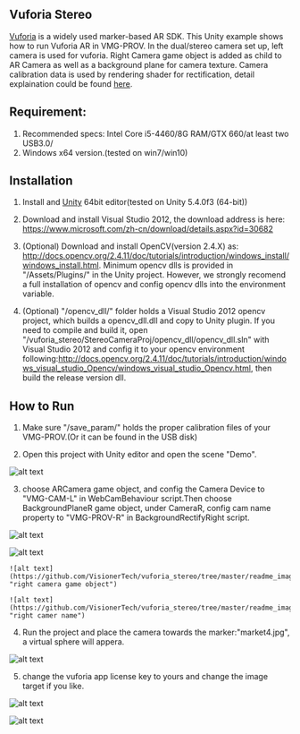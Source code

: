 
## Vuforia Stereo


[Vuforia](https://www.vuforia.com/) is a widely used marker-based AR SDK. This Unity example shows how to run Vuforia AR in VMG-PROV. In the dual/stereo camera set up, left camera is used for vuforia. Right Camera game object is added as child to AR Camera as well as a background plane for camera texture. Camera calibration data is used by rendering shader for rectification, detail explaination could be found [here](https://github.com/flankechen/vuforia_stereo_rectify).

## Requirement:

1.  Recommended specs: Intel Core i5-4460/8G RAM/GTX 660/at least two USB3.0/
2.  Windows x64 version.(tested on win7/win10)

## Installation

1.  Install and [Unity](https://unity3d.com/) 64bit editor(tested on Unity 5.4.0f3 (64-bit))

2.  Download and install Visual Studio 2012, the download address is here: https://www.microsoft.com/zh-cn/download/details.aspx?id=30682

3.  (Optional) Download and install OpenCV(version 2.4.X) as: http://docs.opencv.org/2.4.11/doc/tutorials/introduction/windows_install/windows_install.html. Minimum opencv dlls is provided in "/Assets/Plugins/" in the Unity project. However, we strongly recomend a full installation of opencv and config opencv dlls into the environment variable.

4.  (Optional) "/opencv_dll/" folder holds a Visual Studio 2012 opencv project, which builds a opencv_dll.dll and copy to Unity plugin. If you need to compile and build it, open "/vuforia_stereo/StereoCameraProj/opencv_dll/opencv_dll.sln" with Visual Studio 2012 and config it to your opencv environment following:http://docs.opencv.org/2.4.11/doc/tutorials/introduction/windows_visual_studio_Opencv/windows_visual_studio_Opencv.html, then build the release version dll.

## How to Run

1.  Make sure "/save_param/" holds the proper calibration files of your VMG-PROV.(Or it can be found in the USB disk)

2.  Open this project with Unity editor and open the scene "Demo".

 ![alt text](https://github.com/VisionerTech/vuforia_stereo/tree/master/readme_image/snipaste_20170315_105811.png "demo scene")


3.  choose ARCamera game object, and config the Camera Device to "VMG-CAM-L" in WebCamBehaviour script.Then choose BackgroundPlaneR game object, under CameraR, config cam name property to "VMG-PROV-R" in BackgroundRectifyRight script.

 ![alt text](https://github.com/VisionerTech/vuforia_stereo/tree/master/readme_image/snipaste_20170315_110557.png "AR camera")

  ![alt text](https://github.com/VisionerTech/vuforia_stereo/tree/master/readme_image/snipaste_20170315_110630.png "left camera name")

    ![alt text](https://github.com/VisionerTech/vuforia_stereo/tree/master/readme_image/snipaste_20170315_110730.png "right camera game object")

    ![alt text](https://github.com/VisionerTech/vuforia_stereo/tree/master/readme_image/snipaste_20170315_110753.png "right camer name")



4.  Run the project and place the camera towards the marker:"market4.jpg", a virtual sphere will appera.

![alt text](https://github.com/VisionerTech/vuforia_stereo/tree/master/readme_image/run_snap.png "run snap")

5. change the vuforia app license key to yours and change the image target if you like.

![alt text](https://github.com/VisionerTech/vuforia_stereo/tree/master/readme_image/snipaste_20170315_111122.png "choose app license key")

![alt text](https://github.com/VisionerTech/vuforia_stereo/tree/master/readme_image/snipaste_20170315_111159.png "app license key")
